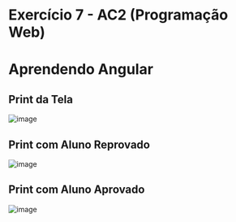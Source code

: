 # Exercício 7 - AC2 (Programação Web)

<h1> Aprendendo Angular </h1>

<h2>Print da Tela</h2>

![image](https://user-images.githubusercontent.com/63882166/142511768-0aa63d5a-4d0a-45f3-87cc-37912b74aabf.png)

<h2>Print com Aluno Reprovado</h2>

![image](https://user-images.githubusercontent.com/63882166/142511809-5813a33c-932c-4247-8ac3-118e5bb7fc9d.png)

<h2>Print com Aluno Aprovado</h2>

![image](https://user-images.githubusercontent.com/63882166/142511849-a46b6567-fdc1-4a28-a69d-9bb275bb5f1d.png)
